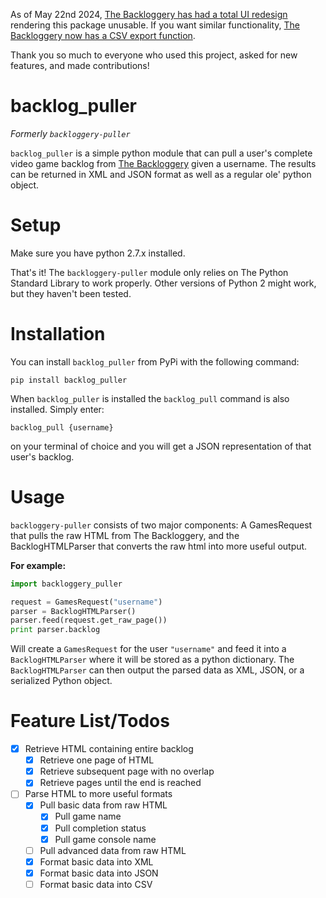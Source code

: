 As of May 22nd 2024, [The Backloggery has had a total UI redesign](https://www.patreon.com/posts/remake-launch-104736678) rendering this package unusable. If you want similar functionality, [The Backloggery now has a CSV export function](https://www.patreon.com/posts/site-update-v1-1-108426624).

Thank you so much to everyone who used this project, asked for new features, and made contributions!

backlog_puller
==============

*Formerly `backloggery-puller`*

`backlog_puller` is a simple python module that can pull a user's complete video game backlog from [The Backloggery](http://www.backloggery.com) given a username. The results can be returned in XML and JSON format as well as a regular ole' python object.

Setup
=====

Make sure you have python 2.7.x installed.

That's it! The `backloggery-puller` module only relies on The Python Standard Library to work properly. Other versions of Python 2 might work, but they haven't been tested.

Installation
============

You can install `backlog_puller` from PyPi with the following command:

`pip install backlog_puller`

When `backlog_puller` is installed the `backlog_pull` command is also installed. Simply enter:

`backlog_pull {username}` 

on your terminal of choice and you will get a JSON representation of that user's backlog.

Usage
=====

`backloggery-puller` consists of two major components: A GamesRequest that pulls the raw HTML from The Backloggery, and the BacklogHTMLParser that converts the raw html into more useful output.

**For example:**
```python
import backloggery_puller

request = GamesRequest("username")
parser = BacklogHTMLParser()
parser.feed(request.get_raw_page())
print parser.backlog
```

Will create a `GamesRequest` for the user `"username"` and feed it into a `BacklogHTMLParser` where it will be stored as a python dictionary. The `BacklogHTMLParser` can then output the parsed data as XML, JSON, or a serialized Python object.

Feature List/Todos
==================

- [X] Retrieve HTML containing entire backlog  
    - [X] Retrieve one page of HTML  
    - [X] Retrieve subsequent page with no overlap  
    - [X] Retrieve pages until the end is reached  
- [ ] Parse HTML to more useful formats  
    - [X] Pull basic data from raw HTML  
        - [X] Pull game name  
        - [X] Pull completion status  
        - [X] Pull game console name
    - [ ] Pull advanced data from raw HTML
    - [X] Format basic data into XML  
    - [X] Format basic data into JSON  
    - [ ] Format basic data into CSV  
